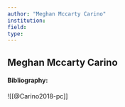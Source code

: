 ```yaml
---
author: "Meghan Mccarty Carino"
institution:
field:
type:
---
```


## Meghan Mccarty Carino
#### Bibliography:

![[@Carino2018-pc]]